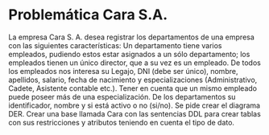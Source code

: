 # Problemática Cara S.A.

La empresa Cara S. A. desea registrar los departamentos de una empresa con las siguientes
características: Un departamento tiene varios empleados, pudiendo estos estar asignados a un
sólo departamento; los empleados tienen un único director, que a su vez es un empleado. De
todos los empleados nos interesa su Legajo, DNI (debe ser único), nombre, apellidos, salario,
fecha de nacimiento y especializaciones (Administrativo, Cadete, Asistente contable etc.). Tener
en cuenta que un mismo empleado puede poseer más de una especialización. De los
departamentos su identificador, nombre y si está activo o no (si/no).
Se pide crear el diagrama DER. Crear una base llamada Cara con las sentencias
DDL para crear tablas con sus restricciones y atributos teniendo en cuenta el tipo de dato.
